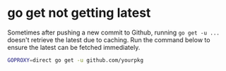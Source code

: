 # go get not getting latest

Sometimes after pushing a new commit to Github, running `go get -u ...` doesn't retrieve the latest due to caching. Run the command below to ensure the latest can be fetched immediately.

```bash
GOPROXY=direct go get -u github.com/yourpkg
```
